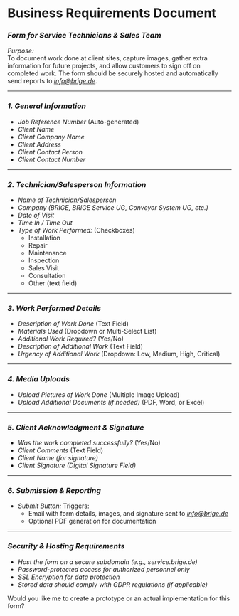# Business Requirements Document

### *Form for Service Technicians & Sales Team*  
*Purpose:*  
To document work done at client sites, capture images, gather extra information for future projects, and allow customers to sign off on completed work. The form should be securely hosted and automatically send reports to *info@brige.de*.  

---

### *1. General Information*  
- *Job Reference Number* (Auto-generated)  
- *Client Name*  
- *Client Company Name*  
- *Client Address*  
- *Client Contact Person*  
- *Client Contact Number*  

---

### *2. Technician/Salesperson Information*  
- *Name of Technician/Salesperson*  
- *Company (BRIGE, BRIGE Service UG, Conveyor System UG, etc.)*  
- *Date of Visit*  
- *Time In / Time Out*  
- *Type of Work Performed:* (Checkboxes)  
  - Installation  
  - Repair  
  - Maintenance  
  - Inspection  
  - Sales Visit  
  - Consultation  
  - Other (text field)  

---

### *3. Work Performed Details*  
- *Description of Work Done* (Text Field)  
- *Materials Used* (Dropdown or Multi-Select List)  
- *Additional Work Required?* (Yes/No)  
- *Description of Additional Work* (Text Field)  
- *Urgency of Additional Work* (Dropdown: Low, Medium, High, Critical)  

---

### *4. Media Uploads*  
- *Upload Pictures of Work Done* (Multiple Image Upload)  
- *Upload Additional Documents (if needed)* (PDF, Word, or Excel)  

---

### *5. Client Acknowledgment & Signature*  
- *Was the work completed successfully?* (Yes/No)  
- *Client Comments* (Text Field)  
- *Client Name (for signature)*  
- *Client Signature (Digital Signature Field)*  

---

### *6. Submission & Reporting*  
- *Submit Button:* Triggers:  
  - Email with form details, images, and signature sent to *info@brige.de*  
  - Optional PDF generation for documentation  

---

### *Security & Hosting Requirements*  
- *Host the form on a secure subdomain (e.g., service.brige.de)*  
- *Password-protected access for authorized personnel only*  
- *SSL Encryption for data protection*  
- *Stored data should comply with GDPR regulations (if applicable)*  

Would you like me to create a prototype or an actual implementation for this form?